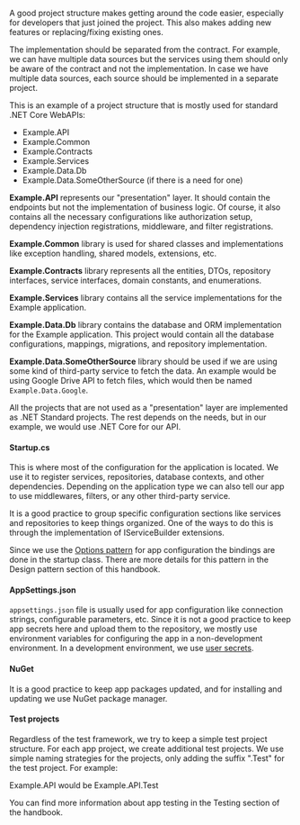 A good project structure makes getting around the code easier, especially for developers that just joined the project. This also makes adding new features or replacing/fixing existing ones.

The implementation should be separated from the contract. For example, we can have multiple data sources but the services using them should only be aware of the contract and not the implementation. In case we have multiple data sources, each source should be implemented in a separate project.

This is an example of a project structure that is mostly used for standard .NET Core WebAPIs:

* Example.API
* Example.Common
* Example.Contracts
* Example.Services
* Example.Data.Db
* Example.Data.SomeOtherSource (if there is a need for one)

**Example.API** represents our "presentation" layer. It should contain the endpoints but not the implementation of business logic. Of course, it also contains all the necessary configurations like authorization setup, dependency injection registrations, middleware, and filter registrations.

**Example.Common** library is used for shared classes and implementations like exception handling, shared models, extensions, etc.

**Example.Contracts** library represents all the entities, DTOs, repository interfaces, service interfaces, domain constants, and enumerations.  

**Example.Services** library contains all the service implementations for the Example application.

**Example.Data.Db** library contains the database and ORM implementation for the Example application. This project would contain all the database configurations, mappings, migrations, and repository implementation.

**Example.Data.SomeOtherSource** library should be used if we are using some kind of third-party service to fetch the data. An example would be using Google Drive API to fetch files, which would then be named `Example.Data.Google`.

All the projects that are not used as a "presentation" layer are implemented as .NET Standard projects. The rest depends on the needs, but in our example, we would use .NET Core for our API.  



#### Startup.cs

This is where most of the configuration for the application is located. We use it to register services, repositories, database contexts, and other dependencies. Depending on the application type we can also tell our app to use middlewares, filters, or any other third-party service.

It is a good practice to group specific configuration sections like services and repositories to keep things organized. One of the ways to do this is through the implementation of IServiceBuilder extensions.

Since we use the [Options pattern](https://docs.microsoft.com/en-us/aspnet/core/fundamentals/configuration/options?view=aspnetcore-3.1) for app configuration the bindings are done in the startup class. There are more details for this pattern in the Design pattern section of this handbook.



#### AppSettings.json

`appsettings.json` file is usually used for app configuration like connection strings, configurable parameters, etc. Since it is not a good practice to keep app secrets here and upload them to the repository, we mostly use environment variables for configuring the app in a non-development environment. In a development environment, we use [user secrets](https://docs.microsoft.com/en-us/aspnet/core/security/app-secrets?view=aspnetcore-3.1&tabs=windows).



#### NuGet

It is a good practice to keep app packages updated, and for installing and updating we use NuGet package manager.

#### Test projects

Regardless of the test framework, we try to keep a simple test project structure. For each app project, we create additional test projects. We use simple naming strategies for the projects, only adding the suffix ".Test" for the test project. For example:

Example.API would be Example.API.Test

You can find more information about app testing in the Testing section of the handbook.

